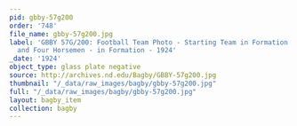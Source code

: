 ```yaml
---
pid: gbby-57g200
order: '748'
file_name: gbby-57g200.jpg
label: 'GBBY 57G/200: Football Team Photo - Starting Team in Formation - Seven Mules
  and Four Horsemen - in Formation - 1924'
_date: '1924'
object_type: glass plate negative
source: http://archives.nd.edu/Bagby/GBBY-57g200.jpg
thumbnail: "/_data/raw_images/bagby/gbby-57g200.jpg"
full: "/_data/raw_images/bagby/gbby-57g200.jpg"
layout: bagby_item
collection: bagby
---
```

